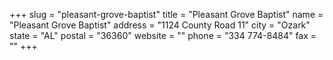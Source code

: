 +++
slug = "pleasant-grove-baptist"
title = "Pleasant Grove Baptist"
name = "Pleasant Grove Baptist"
address = "1124 County Road 11"
city = "Ozark"
state = "AL"
postal = "36360"
website = ""
phone = "334 774-8484"
fax = ""
+++
